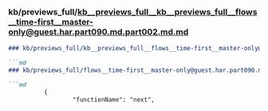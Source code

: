 ### kb/previews_full/kb__previews_full__kb__previews_full__flows__time-first__master-only@guest.har.part090.md.part002.md.md

```md
### kb/previews_full/kb__previews_full__flows__time-first__master-only@guest.har.part090.md.part002.md

```md
### kb/previews_full/flows__time-first__master-only@guest.har.part090.md (part 002)

```md
          {
                  "functionName": "next",
         
```

```

```

```
